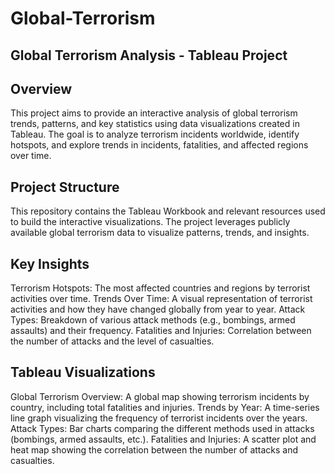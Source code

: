 # Global-Terrorism
## Global Terrorism Analysis - Tableau Project
## Overview
This project aims to provide an interactive analysis of global terrorism trends, patterns, and key statistics using data visualizations created in Tableau. The goal is to analyze terrorism incidents worldwide, identify hotspots, and explore trends in incidents, fatalities, and affected regions over time.

## Project Structure
This repository contains the Tableau Workbook and relevant resources used to build the interactive visualizations. The project leverages publicly available global terrorism data to visualize patterns, trends, and insights.

## Key Insights
Terrorism Hotspots: The most affected countries and regions by terrorist activities over time.
Trends Over Time: A visual representation of terrorist activities and how they have changed globally from year to year.
Attack Types: Breakdown of various attack methods (e.g., bombings, armed assaults) and their frequency.
Fatalities and Injuries: Correlation between the number of attacks and the level of casualties.

## Tableau Visualizations
Global Terrorism Overview: A global map showing terrorism incidents by country, including total fatalities and injuries.
Trends by Year: A time-series line graph visualizing the frequency of terrorist incidents over the years.
Attack Types: Bar charts comparing the different methods used in attacks (bombings, armed assaults, etc.).
Fatalities and Injuries: A scatter plot and heat map showing the correlation between the number of attacks and casualties.
